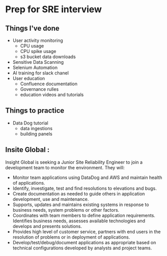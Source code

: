 # Prep for SRE interview 

## Things I've done
- User activity monitoring
    - CPU usage
    - CPU spike usage
    - s3 bucket data downloads
- Sensitive Data Scanning
- Selenium Automation
- AI training for slack chanel 
- User education
    - Confluence documentation
    - Governance rulles 
    - education videos and tutorials 

## Things to practice
- Data Dog tutorial
    - data ingestions
    - building panels 


## Insite Global :
Insight Global is seeking a Junior Site Reliability Engineer to join a development team to monitor the environment. They will:
* Monitor team applications using DataDog and AWS and maintain health of applications.
* Identify, investigate, test and find resolutions to elevations and bugs.
* Create documentation as needed to guide others in application development, use and maintenance.
* Supports, updates and maintains existing systems in response to business needs, system problems or other factors.
* Coordinates with team members to define application requirements. Identifies business needs, assesses available technologies and develops and presents solutions.
* Provides high level of customer service, partners with end users in the resolution of problems or in deployment of applications.
* Develop/test/debug/document applications as appropriate based on technical configurations developed by analysts and project teams.
